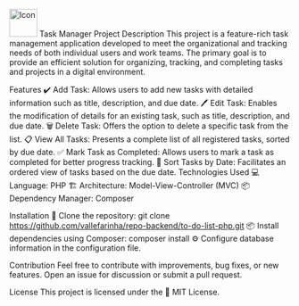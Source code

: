 <img src="path/to/your/icon.png" alt="Icon" width="50"/> Task Manager
Project Description
This project is a feature-rich task management application developed to meet the organizational and tracking needs of both individual users and work teams. The primary goal is to provide an efficient solution for organizing, tracking, and completing tasks and projects in a digital environment.

Features
✔️ Add Task: Allows users to add new tasks with detailed information such as title, description, and due date.
🖊️ Edit Task: Enables the modification of details for an existing task, such as title, description, and due date.
🗑️ Delete Task: Offers the option to delete a specific task from the list.
📋 View All Tasks: Presents a complete list of all registered tasks, sorted by due date.
✅ Mark Task as Completed: Allows users to mark a task as completed for better progress tracking.
📅 Sort Tasks by Date: Facilitates an ordered view of tasks based on the due date.
Technologies Used
💻 Language: PHP
🏗️ Architecture: Model-View-Controller (MVC)
📦 Dependency Manager: Composer

Installation
🔄 Clone the repository: git clone https://github.com/vallefarinha/repo-backend/to-do-list-php.git
📦 Install dependencies using Composer: composer install
⚙️ Configure database information in the configuration file.

Contribution
Feel free to contribute with improvements, bug fixes, or new features. Open an issue for discussion or submit a pull request.

License
This project is licensed under the 📝 MIT License.
